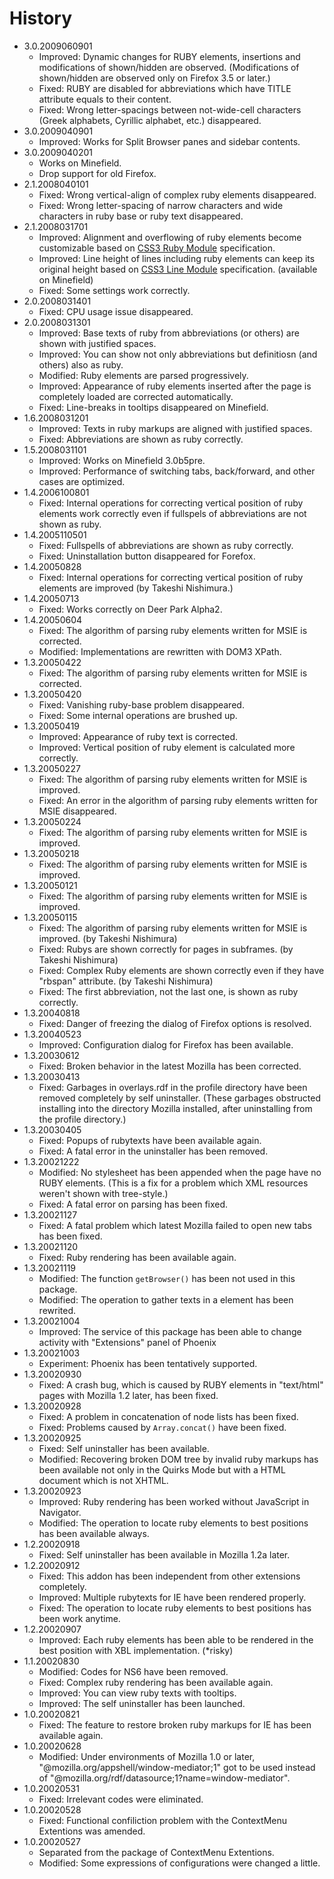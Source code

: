 # History

 - 3.0.2009060901
   * Improved: Dynamic changes for RUBY elements, insertions and modifications of shown/hidden are observed. (Modifications of shown/hidden are observed only on Firefox 3.5 or later.)
   * Fixed: RUBY are disabled for abbreviations which have TITLE attribute equals to their content.
   * Fixed: Wrong letter-spacings between not-wide-cell characters (Greek alphabets, Cyrillic alphabet, etc.) disappeared.
 - 3.0.2009040901
   * Improved: Works for Split Browser panes and sidebar contents.
 - 3.0.2009040201
   * Works on Minefield.
   * Drop support for old Firefox.
 - 2.1.2008040101
   * Fixed: Wrong vertical-align of complex ruby elements disappeared.
   * Fixed: Wrong letter-spacing of narrow characters and wide characters in ruby base or ruby text disappeared.
 - 2.1.2008031701
   * Improved: Alignment and overflowing of ruby elements become customizable based on [CSS3 Ruby Module](http://www.w3.org/TR/css3-ruby/) specification.
   * Improved: Line height of lines including ruby elements can keep its original height based on [CSS3 Line Module](http://www.w3.org/TR/css3-linebox/#line-stacking-ruby) specification. (available on Minefield)
   * Fixed: Some settings work correctly.
 - 2.0.2008031401
   * Fixed: CPU usage issue disappeared.
 - 2.0.2008031301
   * Improved: Base texts of ruby from abbreviations (or others) are shown with justified spaces.
   * Improved: You can show not only abbreviations but definitiosn (and others) also as ruby.
   * Modified: Ruby elements are parsed progressively.
   * Improved: Appearance of ruby elements inserted after the page is completely loaded are corrected automatically.
   * Fixed: Line-breaks in tooltips disappeared on Minefield.
 - 1.6.2008031201
   * Improved: Texts in ruby markups are aligned with justified spaces.
   * Fixed: Abbreviations are shown as ruby correctly.
 - 1.5.2008031101
   * Improved: Works on Minefield 3.0b5pre.
   * Improved: Performance of switching tabs, back/forward, and other cases are optimized.
 - 1.4.2006100801
   * Fixed: Internal operations for correcting vertical position of ruby elements work correctly even if fullspels of abbreviations are not shown as ruby.
 - 1.4.2005110501
   * Fixed: Fullspells of abbreviations are shown as ruby correctly.
   * Fixed: Uninstallation button disappeared for Forefox.
 - 1.4.20050828
   * Fixed: Internal operations for correcting vertical position of ruby elements are improved (by Takeshi Nishimura.)
 - 1.4.20050713
   * Fixed: Works correctly on Deer Park Alpha2.
 - 1.4.20050604
   * Fixed: The algorithm of parsing ruby elements written for MSIE is corrected.
   * Modified: Implementations are rewritten with DOM3 XPath.
 - 1.3.20050422
   * Fixed: The algorithm of parsing ruby elements written for MSIE is corrected.
 - 1.3.20050420
   * Fixed: Vanishing ruby-base problem disappeared.
   * Fixed: Some internal operations are brushed up.
 - 1.3.20050419
   * Improved: Appearance of ruby text is corrected.
   * Improved: Vertical position of ruby element is calculated more correctly.
 - 1.3.20050227
   * Fixed: The algorithm of parsing ruby elements written for MSIE is improved.
   * Fixed: An error in the algorithm of parsing ruby elements written for MSIE disappeared.
 - 1.3.20050224
   * Fixed: The algorithm of parsing ruby elements written for MSIE is improved.
 - 1.3.20050218
   * Fixed: The algorithm of parsing ruby elements written for MSIE is improved.
 - 1.3.20050121
   * Fixed: The algorithm of parsing ruby elements written for MSIE is improved.
 - 1.3.20050115
   * Fixed: The algorithm of parsing ruby elements written for MSIE is improved. (by Takeshi Nishimura)
   * Fixed: Rubys are shown correctly for pages in subframes. (by Takeshi Nishimura)
   * Fixed: Complex Ruby elements are shown correctly even if they have "rbspan" attribute. (by Takeshi Nishimura)
   * Fixed: The first abbreviation, not the last one, is shown as ruby correctly.
 - 1.3.20040818
   * Fixed: Danger of freezing the dialog of Firefox options is resolved.
 - 1.3.20040523
   * Improved: Configuration dialog for Firefox has been available.
 - 1.3.20030612
   * Fixed: Broken behavior in the latest Mozilla has been corrected.
 - 1.3.20030413
   * Fixed: Garbages in overlays.rdf in the profile directory have been removed completely by self uninstaller. (These garbages obstructed installing into the directory Mozilla installed, after uninstalling from the profile directory.)
 - 1.3.20030405
   * Fixed: Popups of rubytexts have been available again.
   * Fixed: A fatal error in the uninstaller has been removed.
 - 1.3.20021222
   * Modified:
No stylesheet has been appended when the page have no RUBY elements.
(This is a fix for a problem which XML resources weren't shown with
tree-style.)
   * Fixed: A fatal error on parsing has been fixed.
 - 1.3.20021127
   * Fixed: A fatal problem which latest Mozilla failed to open new tabs has been fixed.
 - 1.3.20021120
   * Fixed: Ruby rendering has been available again.
 - 1.3.20021119
   * Modified: The function  `getBrowser()`  has been not used in this package.
   * Modified: The operation to gather texts in a element has been rewrited.
 - 1.3.20021004
   * Improved: The service of this package has been able to change activity with "Extensions" panel of Phoenix
 - 1.3.20021003
   * Experiment: Phoenix has been tentatively supported.
 - 1.3.20020930
   * Fixed: A crash bug, which is caused by RUBY elements in "text/html" pages with Mozilla 1.2 later, has been fixed.
 - 1.3.20020928
   * Fixed: A problem in concatenation of node lists has been fixed.
   * Fixed: Problems caused by  `Array.concat()`  have been fixed.
 - 1.3.20020925
   * Fixed: Self uninstaller has been available.
   * Modified:
Recovering broken DOM tree by invalid ruby markups has been available
not only in the Quirks Mode but with a HTML document which is not XHTML.
 - 1.3.20020923
   * Improved: Ruby rendering has been worked without JavaScript in Navigator.
   * Modified: The operation to locate ruby elements to best positions has been available always.
 - 1.2.20020918
   * Fixed: Self uninstaller has been available in Mozilla 1.2a later.
 - 1.2.20020912
   * Fixed: This addon has been independent from other extensions completely.
   * Improved: Multiple rubytexts for IE have been rendered properly.
   * Fixed: The operation to locate ruby elements to best positions has been work anytime.
 - 1.2.20020907
   * Improved: Each ruby elements has been able to be rendered in the best position with XBL implementation. (*risky)
 - 1.1.20020830
   * Modified: Codes for NS6 have been removed.
   * Fixed: Complex ruby rendering has been available again.
   * Improved: You can view ruby texts with tooltips.
   * Improved: The self uninstaller has been launched.
 - 1.0.20020821
   * Fixed: The feature to restore broken ruby markups for IE has been available again.
 - 1.0.20020628
   * Modified:
Under environments of Mozilla 1.0 or later,
"@mozilla.org/appshell/window-mediator;1" got to be used instead of
"@mozilla.org/rdf/datasource;1?name=window-mediator".
 - 1.0.20020531
   * Fixed: Irrelevant codes were eliminated.
 - 1.0.20020528
   * Fixed: Functional confiliction problem with the ContextMenu Extentions was amended.
 - 1.0.20020527
   * Separated from the package of ContextMenu Extentions.
   * Modified: Some expressions of configurations were changed a little.
